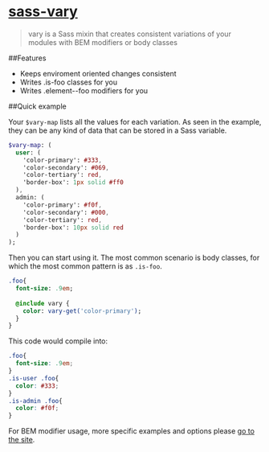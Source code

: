 # [sass-vary](http://jaicab.com/vary/)
>vary is a Sass mixin that creates consistent variations of your modules with BEM modifiers or body classes

##Features
* Keeps enviroment oriented changes consistent
* Writes .is-foo classes for you
* Writes .element--foo modifiers for you


##Quick example

Your `$vary-map` lists all the values for each variation. As seen in the example, they can be any kind of data that can be stored in a Sass variable.
```sass
$vary-map: (
  user: (
    'color-primary': #333,
    'color-secondary': #069,
    'color-tertiary': red,
    'border-box': 1px solid #ff0
  ),
  admin: (
    'color-primary': #f0f,
    'color-secondary': #000,
    'color-tertiary': red,
    'border-box': 10px solid red
  )
);
```

Then you can start using it. The most common scenario is body classes, for which the most common pattern is as `.is-foo`.
```sass
.foo{
  font-size: .9em;
    
  @include vary {
    color: vary-get('color-primary');
  }
}
```

This code would compile into:
```css
.foo{
  font-size: .9em;
}
.is-user .foo{
  color: #333;  
}
.is-admin .foo{
  color: #f0f;  
}
```

For BEM modifier usage, more specific examples and options please [go to the site](http://jaicab.com/vary/).

